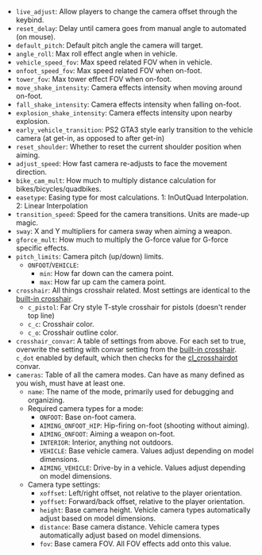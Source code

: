 - `live_adjust`: Allow players to change the camera offset through the keybind.
- `reset_delay`: Delay until camera goes from manual angle to automated (on mouse).
- `default_pitch`: Default pitch angle the camera will target.
- `angle_roll`: Max roll effect angle when in vehicle.
- `vehicle_speed_fov`: Max speed related FOV when in vehicle.
- `onfoot_speed_fov`: Max speed related FOV when on-foot.
- `tower_fov`: Max tower effect FOV when on-foot.
- `move_shake_intensity`: Camera effects intensity when moving around on-foot.
- `fall_shake_intensity`: Camera effects intensity when falling on-foot.
- `explosion_shake_intensity`: Camera effects intensity upon nearby explosion.
- `early_vehicle_transition`: PS2 GTA3 style early transition to the vehicle camera (at get-in, as opposed to after get-in)
- `reset_shoulder`: Whether to reset the current shoulder position when aiming.
- `adjust_speed`: How fast camera re-adjusts to face the movement direction.
- `bike_cam_mult`: How much to multiply distance calculation for bikes/bicycles/quadbikes.
- `easetype`: Easing type for most calculations. 1: InOutQuad Interpolation. 2: Linear Interpolation
- `transition_speed`: Speed for the camera transitions. Units are made-up magic.
- `sway`: X and Y multipliers for camera sway when aiming a weapon.
- `gforce_mult`: How much to multiply the G-force value for G-force specific effects.
- `pitch_limits`: Camera pitch (up/down) limits.
    - `ONFOOT`/`VEHICLE`:
        - `min`: How far down can the camera point.
        - `max`: How far up cam the camera point.
- `crosshair`: All things crosshair related. Most settings are identical to the [built-in crosshair](https://docs.fivem.net/docs/client-manual/crosshair/).
    - `c_pistol`: Far Cry style T-style crosshair for pistols (doesn't render top line)
    - `c_c`: Crosshair color.
    - `c_o`: Crosshair outline color.
- `crosshair_convar`: A table of settings from above. For each set to true, overwrite the setting with convar setting from the [built-in crosshair](https://docs.fivem.net/docs/client-manual/crosshair/). `c_dot` enabled by default, which then checks for the [cl_crosshairdot](https://docs.fivem.net/docs/client-manual/crosshair/#cl_crosshairdot-bool) convar.
- `cameras`: Table of all the camera modes. Can have as many defined as you wish, must have at least one.
    - `name`: The name of the mode, primarily used for debugging and organizing.
    - Required camera types for a mode:
        - `ONFOOT`: Base on-foot camera.
        - `AIMING_ONFOOT_HIP`: Hip-firing on-foot (shooting without aiming).
        - `AIMING_ONFOOT`: Aiming a weapon on-foot.
        - `INTERIOR`: Interior, anything not outdoors.
        - `VEHICLE`: Base vehicle camera. Values adjust depending on model dimensions.
        - `AIMING_VEHICLE`: Drive-by in a vehicle. Values adjust depending on model dimensions.
    - Camera type settings:
        - `xoffset`: Left/right offset, not relative to the player orientation.
        - `yoffset`: Forward/back offset, relative to the player orientation.
        - `height`: Base camera height. Vehicle camera types automatically adjust based on model dimensions.
        - `distance`: Base camera distance. Vehicle camera types automatically adjust based on model dimensions.
        - `fov`: Base camera FOV. All FOV effects add onto this value.